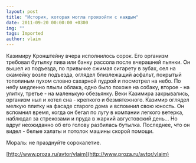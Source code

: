 ```yaml
---
layout: post
title: "История, которая могла произойти с каждым"
date: 2011-09-20 00:00:00 +0300
img: ""
tags: Imported
author: vlaim
---
```


Казимиру Кронштейну вчера исполнилось сорок. Его организм требовал бутылку пива или банку рассола после вчерашней пьянки. Он вышел из подъезда, по привычке сжимая сигарету в зубах, сел на скамейку возле подъезда, оглядел близлежащий асфальт, покрытый тополиным пухом словно сахарной пудрой и посмотрел на небо. По небу медленно плыли облака, одно было похоже на собаку, второе - на улитку, третье - на маленькую обезьянку. Веки Казимира закрывались, организм ныл и хотел сна - крепкого и безмятежного. Казимир оглядел мелкую плитку на фасаде старого дома и вспомнил свою юность. Он вспомнил время, когда он бегал по лугу в компании легкого ветерка, наблюдал за стрекозами и пруда в жаркий августовский день… Но вдруг неожиданно об его голову разбилась бутылка. Последнее, что он видел - белые халаты и потолок машины скорой помощи. 

Мораль: не празднуйте сорокалетие.

[http://www.proza.ru/avtor/vlaim](http://www.proza.ru/avtor/vlaim)
